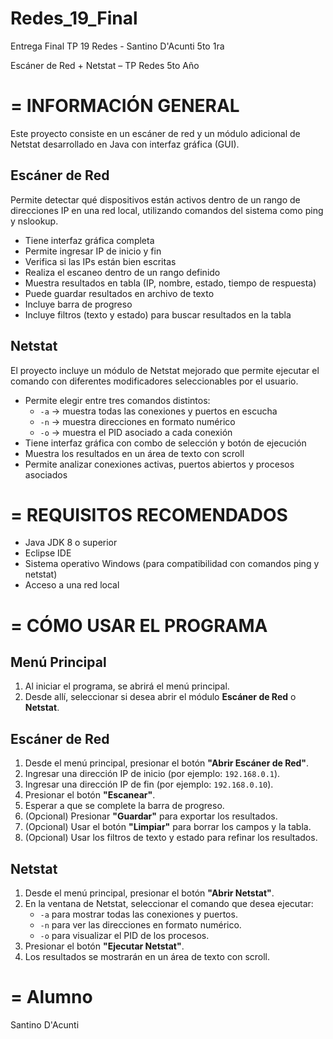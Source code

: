 # Redes_19_Final
Entrega Final TP 19 Redes - Santino D'Acunti 5to 1ra

Escáner de Red + Netstat – TP Redes 5to Año

=
INFORMACIÓN GENERAL
=

Este proyecto consiste en un escáner de red y un módulo adicional de Netstat desarrollado en Java con interfaz gráfica (GUI).

Escáner de Red
--------------
Permite detectar qué dispositivos están activos dentro de un rango de direcciones IP en una red local, utilizando comandos del sistema como ping y nslookup.

- Tiene interfaz gráfica completa
- Permite ingresar IP de inicio y fin
- Verifica si las IPs están bien escritas
- Realiza el escaneo dentro de un rango definido
- Muestra resultados en tabla (IP, nombre, estado, tiempo de respuesta)
- Puede guardar resultados en archivo de texto
- Incluye barra de progreso
- Incluye filtros (texto y estado) para buscar resultados en la tabla

Netstat
-----------------------
El proyecto incluye un módulo de Netstat mejorado que permite ejecutar el comando con diferentes modificadores seleccionables por el usuario.

- Permite elegir entre tres comandos distintos:
  - `-a` → muestra todas las conexiones y puertos en escucha
  - `-n` → muestra direcciones en formato numérico
  - `-o` → muestra el PID asociado a cada conexión
- Tiene interfaz gráfica con combo de selección y botón de ejecución
- Muestra los resultados en un área de texto con scroll
- Permite analizar conexiones activas, puertos abiertos y procesos asociados

=
REQUISITOS RECOMENDADOS
=

- Java JDK 8 o superior
- Eclipse IDE
- Sistema operativo Windows (para compatibilidad con comandos ping y netstat)
- Acceso a una red local

=
CÓMO USAR EL PROGRAMA
=

Menú Principal
--------------
1. Al iniciar el programa, se abrirá el menú principal.
2. Desde allí, seleccionar si desea abrir el módulo **Escáner de Red** o **Netstat**.

Escáner de Red
--------------
1. Desde el menú principal, presionar el botón **"Abrir Escáner de Red"**.
2. Ingresar una dirección IP de inicio (por ejemplo: `192.168.0.1`).
3. Ingresar una dirección IP de fin (por ejemplo: `192.168.0.10`).
4. Presionar el botón **"Escanear"**.
5. Esperar a que se complete la barra de progreso.
6. (Opcional) Presionar **"Guardar"** para exportar los resultados.
7. (Opcional) Usar el botón **"Limpiar"** para borrar los campos y la tabla.
8. (Opcional) Usar los filtros de texto y estado para refinar los resultados.

Netstat
-----------------------
1. Desde el menú principal, presionar el botón **"Abrir Netstat"**.
2. En la ventana de Netstat, seleccionar el comando que desea ejecutar:
   - `-a` para mostrar todas las conexiones y puertos.
   - `-n` para ver las direcciones en formato numérico.
   - `-o` para visualizar el PID de los procesos.
3. Presionar el botón **"Ejecutar Netstat"**.
4. Los resultados se mostrarán en un área de texto con scroll.

=
Alumno
=

Santino D'Acunti
